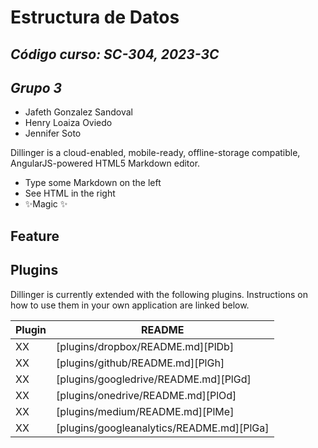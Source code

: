 # Estructura de Datos
## _Código curso: SC-304, 2023-3C_
## _Grupo 3_
- Jafeth Gonzalez Sandoval
- Henry Loaiza Oviedo
- Jennifer Soto

Dillinger is a cloud-enabled, mobile-ready, offline-storage compatible,
AngularJS-powered HTML5 Markdown editor.

- Type some Markdown on the left
- See HTML in the right
- ✨Magic ✨

## Feature

## Plugins

Dillinger is currently extended with the following plugins.
Instructions on how to use them in your own application are linked below.

| Plugin | README |
| ------ | ------ |
| XX | [plugins/dropbox/README.md][PlDb] |
| XX | [plugins/github/README.md][PlGh] |
| XX | [plugins/googledrive/README.md][PlGd] |
| XX | [plugins/onedrive/README.md][PlOd] |
| XX | [plugins/medium/README.md][PlMe] |
| XX | [plugins/googleanalytics/README.md][PlGa] |

